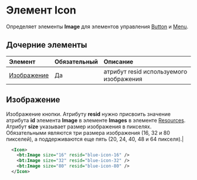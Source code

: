 ﻿# Элемент Icon
Определяет элементы **Image** для элементов управления [Button](./button.md) и [Menu](./menu-control.md).

## Дочерние элементы
|  Элемент |  Обязательный  |  Описание  |
|:-----|:-----|:-----|
|  [Изображение](#Изображение)        | Да |   атрибут resid используемого изображения         |

## Изображение
Изображение кнопки. Атрибуту **resid** нужно присвоить значение атрибута **id** элемента **Image** в элементе **Images** в элементе [Resources](./resources.md). Атрибут **size** указывает размер изображения в пикселях. Обязательными являются три размера изображения (16, 32 и 80 пикселей), а поддерживаются еще пять (20, 24, 40, 48 и 64 пикселя).|


```xml
  <Icon>
    <bt:Image size="16" resid="blue-icon-16" />
    <bt:Image size="32" resid="blue-icon-32" />
    <bt:Image size="80" resid="blue-icon-80" />
  </Icon>
```  